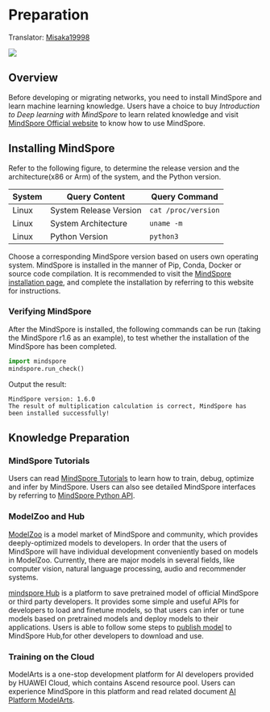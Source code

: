 # Preparation

Translator: [Misaka19998](https://gitee.com/Misaka19998/docs/tree/master)

<a href="https://gitee.com/mindspore/docs/blob/r1.7/docs/mindspore/source_en/migration_guide/preparation.md" target="_blank"><img src="https://mindspore-website.obs.cn-north-4.myhuaweicloud.com/website-images/r1.7/resource/_static/logo_source_en.png"></a>

## Overview

Before developing or migrating networks, you need to install MindSpore and learn machine learning knowledge. Users have a choice to buy *Introduction to Deep learning with MindSpore* to learn related knowledge and visit [MindSpore Official website](https://www.mindspore.cn/en) to know how to use MindSpore.

## Installing MindSpore

Refer to the following figure, to determine the release version and the architecture(x86 or Arm) of the system, and the Python version.

| System | Query Content          | Query Command       |
| ------ | ---------------------- | ------------------- |
| Linux  | System Release Version | `cat /proc/version` |
| Linux  | System Architecture    | `uname -m`           |
| Linux  | Python Version         | `python3`           |

Choose a corresponding MindSpore version based on users own operating system. MindSpore is installed in the manner of Pip, Conda, Docker or source code compilation. It is recommended to visit the [MindSpore installation page](https://www.mindspore.cn), and complete the installation by referring to this website for instructions.

### Verifying MindSpore

After the MindSpore is installed, the following commands can be run (taking the MindSpore r1.6 as an example), to test whether the installation of the MindSpore has been completed.

```python
import mindspore
mindspore.run_check()
```

Output the result:

```text
MindSpore version: 1.6.0
The result of multiplication calculation is correct, MindSpore has been installed successfully!
```

## Knowledge Preparation

### MindSpore Tutorials

Users can read [MindSpore Tutorials](https://www.mindspore.cn/tutorials/experts/en/r1.7/index.html) to learn how to train, debug, optimize and infer by MindSpore. Users can also see detailed MindSpore interfaces by referring to [MindSpore Python API](https://www.mindspore.cn/docs/en/r1.7/index.html).

### ModelZoo and Hub

[ModelZoo](https://gitee.com/mindspore/models/blob/master/README.md#) is a model market of MindSpore and community, which provides deeply-optimized models to developers. In order that the users of MindSpore will have individual development conveniently based on models in ModelZoo. Currently, there are major models in several fields, like computer vision, natural language processing, audio and recommender systems.

[mindspore Hub](https://www.mindspore.cn/resources/hub/en) is a platform to save pretrained model of official MindSpore or third party developers. It provides some simple and useful APIs for developers to load and finetune models, so that users can infer or tune models based on pretrained models and deploy models to their applications. Users is able to follow some steps to [publish model](https://www.mindspore.cn/hub/docs/en/r1.7/publish_model.html) to MindSpore Hub,for other developers to download and use.

### Training on the Cloud

ModelArts is a one-stop development platform for AI developers provided by HUAWEI Cloud, which contains Ascend resource pool. Users can experience MindSpore in this platform and read related document [AI Platform ModelArts](https://support.huaweicloud.com/intl/en-us/wtsnew-modelarts/index.html).
